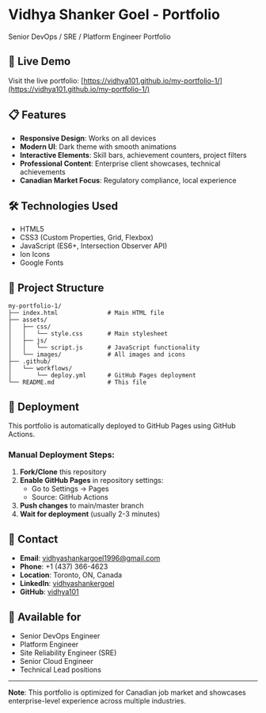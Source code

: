 # Vidhya Shanker Goel - Portfolio

Senior DevOps / SRE / Platform Engineer Portfolio

## 🚀 Live Demo

Visit the live portfolio: [https://vidhya101.github.io/my-portfolio-1/](https://vidhya101.github.io/my-portfolio-1/)

## 📋 Features

- **Responsive Design**: Works on all devices
- **Modern UI**: Dark theme with smooth animations
- **Interactive Elements**: Skill bars, achievement counters, project filters
- **Professional Content**: Enterprise client showcases, technical achievements
- **Canadian Market Focus**: Regulatory compliance, local experience

## 🛠️ Technologies Used

- HTML5
- CSS3 (Custom Properties, Grid, Flexbox)
- JavaScript (ES6+, Intersection Observer API)
- Ion Icons
- Google Fonts

## 📁 Project Structure

```
my-portfolio-1/
├── index.html              # Main HTML file
├── assets/
│   ├── css/
│   │   └── style.css       # Main stylesheet
│   ├── js/
│   │   └── script.js       # JavaScript functionality
│   └── images/             # All images and icons
├── .github/
│   └── workflows/
│       └── deploy.yml      # GitHub Pages deployment
└── README.md               # This file
```

## 🚀 Deployment

This portfolio is automatically deployed to GitHub Pages using GitHub Actions.

### Manual Deployment Steps:

1. **Fork/Clone** this repository
2. **Enable GitHub Pages** in repository settings:
   - Go to Settings → Pages
   - Source: GitHub Actions
3. **Push changes** to main/master branch
4. **Wait for deployment** (usually 2-3 minutes)

## 📱 Contact

- **Email**: vidhyashankargoel1996@gmail.com
- **Phone**: +1 (437) 366-4623
- **Location**: Toronto, ON, Canada
- **LinkedIn**: [vidhyashankergoel](https://www.linkedin.com/in/vidhyashankergoel/)
- **GitHub**: [vidhya101](https://github.com/vidhya101)

## 🎯 Available for

- Senior DevOps Engineer
- Platform Engineer
- Site Reliability Engineer (SRE)
- Senior Cloud Engineer
- Technical Lead positions

---

**Note**: This portfolio is optimized for Canadian job market and showcases enterprise-level experience across multiple industries.
